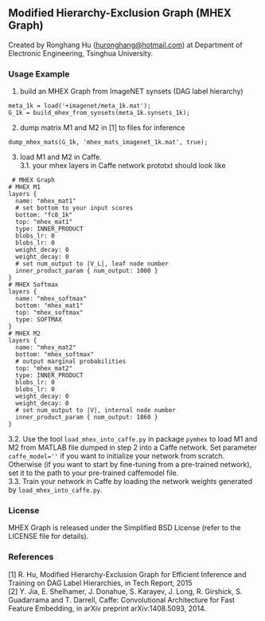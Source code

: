 ## Modified Hierarchy-Exclusion Graph (MHEX Graph)  
Created by Ronghang Hu (huronghang@hotmail.com) at Department of Electronic Engineering, Tsinghua University.

### Usage Example
1. build an MHEX Graph from ImageNET synsets (DAG label hierarchy)
<pre><code>meta_1k = load('+imagenet/meta_1k.mat');
G_1k = build_mhex_from_synsets(meta_1k.synsets_1k);
</code></pre>
2. dump matrix M1 and M2 in [1] to files for inference
<pre><code>dump_mhex_mats(G_1k, 'mhex_mats_imagenet_1k.mat', true);
</code></pre>
3. load M1 and M2 in Caffe.  
3.1. your mhex layers in Caffe network prototxt should look like
<pre><code> # MHEX Graph
# MHEX M1
layers {
  name: "mhex_mat1"
  # set bottom to your input scores
  bottom: "fc8_1k"
  top: "mhex_mat1"
  type: INNER_PRODUCT
  blobs_lr: 0
  blobs_lr: 0
  weight_decay: 0
  weight_decay: 0
  # set num_output to |V_L|, leaf node number
  inner_product_param { num_output: 1000 }
}
# MHEX Softmax
layers {
  name: "mhex_softmax"
  bottom: "mhex_mat1"
  top: "mhex_softmax"
  type: SOFTMAX
}
# MHEX M2
layers {
  name: "mhex_mat2"
  bottom: "mhex_softmax"
  # output marginal probabilities
  top: "mhex_mat2"
  type: INNER_PRODUCT
  blobs_lr: 0
  blobs_lr: 0
  weight_decay: 0
  weight_decay: 0
  # set num_output to |V|, internal node number
  inner_product_param { num_output: 1860 }
}
</code></pre>  
3.2. Use the tool `load_mhex_into_caffe.py` in package `pymhex` to load M1 and M2 from MATLAB file dumped in step 2 into a Caffe network. Set parameter `caffe_model=''` if you want to initialize your network from scratch. Otherwise (if you want to start by fine-tuning from a pre-trained network), set it to the path to your pre-trained caffemodel file.  
3.3. Train your network in Caffe by loading the network weights generated by `load_mhex_into_caffe.py`.  

### License  
MHEX Graph is released under the Simplified BSD License (refer to the LICENSE file for details).

### References  
[1] R. Hu, Modified Hierarchy-Exclusion Graph for Efficient Inference and Training on DAG Label Hierarchies, in Tech Report, 2015  
[2] Y. Jia, E. Shelhamer, J. Donahue, S. Karayev, J. Long, R. Girshick, S. Guadarrama and T. Darrell, Caffe: Convolutional Architecture for Fast Feature Embedding, in arXiv preprint arXiv:1408.5093, 2014.
